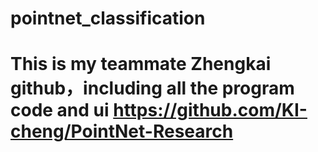 # pointnet_classification

# This is my teammate Zhengkai github，including all the program code and ui https://github.com/KI-cheng/PointNet-Research
